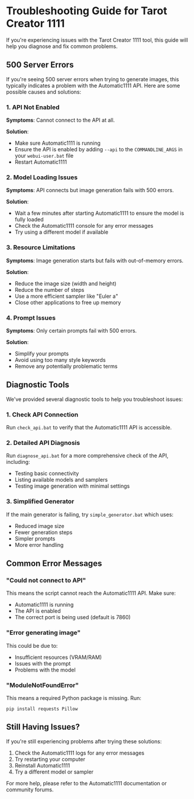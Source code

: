 # Troubleshooting Guide for Tarot Creator 1111

If you're experiencing issues with the Tarot Creator 1111 tool, this guide will help you diagnose and fix common problems.

## 500 Server Errors

If you're seeing 500 server errors when trying to generate images, this typically indicates a problem with the Automatic1111 API. Here are some possible causes and solutions:

### 1. API Not Enabled

**Symptoms**: Cannot connect to the API at all.

**Solution**:
- Make sure Automatic1111 is running
- Ensure the API is enabled by adding `--api` to the `COMMANDLINE_ARGS` in your `webui-user.bat` file
- Restart Automatic1111

### 2. Model Loading Issues

**Symptoms**: API connects but image generation fails with 500 errors.

**Solution**:
- Wait a few minutes after starting Automatic1111 to ensure the model is fully loaded
- Check the Automatic1111 console for any error messages
- Try using a different model if available

### 3. Resource Limitations

**Symptoms**: Image generation starts but fails with out-of-memory errors.

**Solution**:
- Reduce the image size (width and height)
- Reduce the number of steps
- Use a more efficient sampler like "Euler a"
- Close other applications to free up memory

### 4. Prompt Issues

**Symptoms**: Only certain prompts fail with 500 errors.

**Solution**:
- Simplify your prompts
- Avoid using too many style keywords
- Remove any potentially problematic terms

## Diagnostic Tools

We've provided several diagnostic tools to help you troubleshoot issues:

### 1. Check API Connection

Run `check_api.bat` to verify that the Automatic1111 API is accessible.

### 2. Detailed API Diagnosis

Run `diagnose_api.bat` for a more comprehensive check of the API, including:
- Testing basic connectivity
- Listing available models and samplers
- Testing image generation with minimal settings

### 3. Simplified Generator

If the main generator is failing, try `simple_generator.bat` which uses:
- Reduced image size
- Fewer generation steps
- Simpler prompts
- More error handling

## Common Error Messages

### "Could not connect to API"

This means the script cannot reach the Automatic1111 API. Make sure:
- Automatic1111 is running
- The API is enabled
- The correct port is being used (default is 7860)

### "Error generating image"

This could be due to:
- Insufficient resources (VRAM/RAM)
- Issues with the prompt
- Problems with the model

### "ModuleNotFoundError"

This means a required Python package is missing. Run:
```
pip install requests Pillow
```

## Still Having Issues?

If you're still experiencing problems after trying these solutions:

1. Check the Automatic1111 logs for any error messages
2. Try restarting your computer
3. Reinstall Automatic1111
4. Try a different model or sampler

For more help, please refer to the Automatic1111 documentation or community forums.
